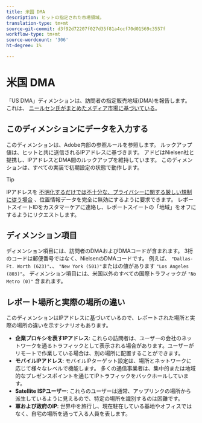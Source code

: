 ```yaml
---
title: 米国 DMA
description: ヒットの指定された市場領域。
translation-type: tm+mt
source-git-commit: d3f92d72207f027d35f81a4ccf70d01569c3557f
workflow-type: tm+mt
source-wordcount: '306'
ht-degree: 1%

---
```



# 米国 DMA

「US DMA」ディメンションは、訪問者の指定販売地域(DMA)を報告します。 これは、 [ニールセン氏がまとめたメディア市場に基づいている](https://www.nielsen.com/us/en/intl-campaigns/dma-maps/)。

## このディメンションにデータを入力する

このディメンションは、Adobe内部の参照ルールを参照します。 ルックアップ値は、ヒットと共に送信されるIPアドレスに基づきます。 アドビはNielsen社と提携し、IPアドレスとDMA間のルックアップを維持しています。 このディメンションは、すべての実装で初期設定の状態で動作します。

>[!TIP]
>
>IPアドレスを [不明化するだけでは不十分な、プライバシーに関する厳しい規制に従う場合](/help/admin/admin/general-acct-settings-admin.md) 、位置情報データを完全に無効にするように要求できます。 レポートスイートIDをカスタマーケアに連絡し、レポートスイートの「地域」をオフにするようにリクエストします。

## ディメンション項目

ディメンション項目には、訪問者のDMAおよびDMAコードが含まれます。 3桁のコードは郵便番号ではなく、NielsenのDMAコードです。 例えば、 `"Dallas-Ft. Worth (623)"`、、 `"New York (501)"`またはの値があります `"Los Angeles (803)"`。 ディメンション項目には、米国以外のすべての国際トラフィックが `"No Metro (0)"` 含まれます。

## レポート場所と実際の場所の違い

このディメンションはIPアドレスに基づいているので、レポートされた場所と実際の場所の違いを示すシナリオもあります。

* **企業プロキシを表すIPアドレス**: これらの訪問者は、ユーザーの会社のネットワークを通るトラフィックとして表示される場合があります。ユーザーがリモートで作業している場合は、別の場所に配置することができます。
* **モバイルIPアドレス**: モバイルIPターゲット設定は、場所とネットワークに応じて様々なレベルで機能します。 多くの通信事業者は、集中的または地域的なプレゼンスポイントを通じてIPトラフィックをバックホールしています。
* **Satellite ISPユーザー**: これらのユーザーは通常、アップリンクの場所から派生しているように見えるので、特定の場所を識別するのは困難です。
* **軍および政府のIP**: 世界中を旅行し、現在駐在している基地やオフィスではなく、自宅の場所を通って入る人員を表します。
